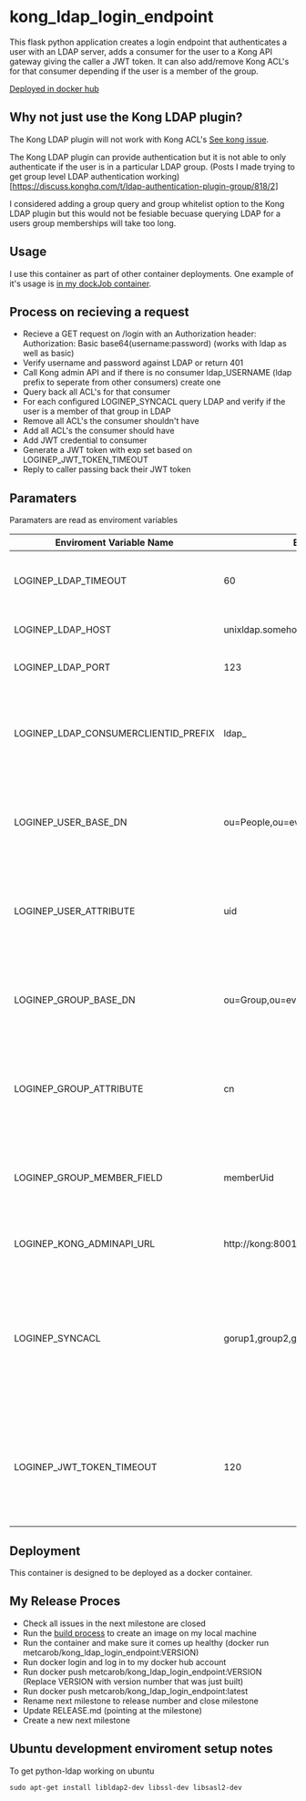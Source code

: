 # kong_ldap_login_endpoint

This flask python application creates a login endpoint that authenticates a user with an LDAP server, adds a consumer for the user to a Kong API gateway giving the caller a JWT token.
It can also add/remove Kong ACL's for that consumer depending if the user is a member of the group.

[Deployed in docker hub](https://hub.docker.com/r/metcarob/kong_ldap_login_endpoint/)

## Why not just use the Kong LDAP plugin?

The Kong LDAP plugin will not work with Kong ACL's [See kong issue](https://github.com/Kong/kong/issues/1439).

The Kong LDAP plugin can provide authentication but it is not able to only authenticate if the user is in a particular LDAP group. (Posts I made trying to get group level LDAP authentication working)[https://discuss.konghq.com/t/ldap-authentication-plugin-group/818/2]

I considered adding a group query and group whitelist option to the Kong LDAP plugin but this would not be fesiable becuase querying LDAP for a users group memberships will take too long. 

## Usage

I use this container as part of other container deployments. One example of it's usage is [in my dockJob container](https://github.com/rmetcalf9/dockJob/blob/master/composeExamples/docker-compose-https-ldap-jwt-auth.yml).

## Process on recieving a request

 - Recieve a GET request on /login with an Authorization header: Authorization: Basic base64(username:password) (works with ldap as well as basic)
 - Verify username and password against LDAP or return 401
 - Call Kong admin API and if there is no consumer ldap_USERNAME (ldap prefix to seperate from other consumers) create one
 - Query back all ACL's for that consumer
 - For each configured LOGINEP_SYNCACL query LDAP and verify if the user is a member of that group in LDAP
 - Remove all ACL's the consumer shouldn't have
 - Add all ACL's the consumer should have
 - Add JWT credential to consumer
 - Generate a JWT token with exp set based on LOGINEP_JWT_TOKEN_TIMEOUT
 - Reply to caller passing back their JWT token
 
## Paramaters

Paramaters are read as enviroment variables

 | Enviroment Variable Name | Example Value | Meaning |
 | ------------------------ | ------------- | ------- |
 | LOGINEP_LDAP_TIMEOUT | 60 | Seconds to wait for LDAP connection timeout |
 | LOGINEP_LDAP_HOST | unixldap.somehost.com | Host of LDAP Server |
 | LOGINEP_LDAP_PORT | 123 | Posrt of LDAP Server |
 | LOGINEP_LDAP_CONSUMERCLIENTID_PREFIX | ldap_ | Prefix to add to ldap username when creating kong consumer |
 | LOGINEP_USER_BASE_DN | ou=People,ou=everyone,dc=somehost,dc=com | Base DN for LDAP search query used when finding a user |
 | LOGINEP_USER_ATTRIBUTE | uid | User identfying attribute for search query used when finding a user |
 | LOGINEP_GROUP_BASE_DN | ou=Group,ou=everyone,dc=somehost,dc=com | Base DN for LDAP search query used when finding a group |
 | LOGINEP_GROUP_ATTRIBUTE | cn | Group identfying attribute for search query used when finding a group |
 | LOGINEP_GROUP_MEMBER_FIELD | memberUid | Group member identifier which matches the username |
 | LOGINEP_KONG_ADMINAPI_URL | http://kong:8001 | Location of kong admin api endpoint |
 | LOGINEP_SYNCACL | gorup1,group2,group3 | comma seperated list of groups to query in LDAP. If a consumer has these groups they are added to their acl |
 | LOGINEP_JWT_TOKEN_TIMEOUT | 120 | Seconds produced JWT token is valid for. Once it is expired users will have to get another one. |

## Deployment

This container is designed to be deployed as a docker container.

## My Release Proces

 - Check all issues in the next milestone are closed
 - Run the [build process](./dockerImageBuildProcess/README.md) to create an image on my local machine
 - Run the container and make sure it comes up healthy (docker run metcarob/kong_ldap_login_endpoint:VERSION)
 - Run docker login and log in to my docker hub account
 - Run docker push metcarob/kong_ldap_login_endpoint:VERSION (Replace VERSION with version number that was just built)
 - Run docker push metcarob/kong_ldap_login_endpoint:latest
 - Rename next milestone to release number and close milestone
 - Update RELEASE.md (pointing at the milestone)
 - Create a new next milestone

## Ubuntu development enviroment setup notes

To get python-ldap working on ubuntu
````
sudo apt-get install libldap2-dev libssl-dev libsasl2-dev
````

